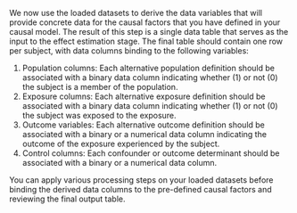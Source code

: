 We now use the loaded datasets to derive the data variables that will provide concrete data for the causal factors that you have defined in your causal model. The result of this step is a single data table that serves as the input to the effect estimation stage. The final table should contain one row per subject, with data columns binding to the following variables:

1. Population columns: Each alternative population definition should be associated with a binary data column indicating whether (1) or not (0) the subject is a member of the population.
2. Exposure columns: Each alternative exposure definition should be associated with a binary data column indicating whether (1) or not (0) the subject was exposed to the exposure.
3. Outcome variables: Each alternative outcome definition should be associated with a binary or a numerical data column indicating the outcome of the exposure experienced by the subject.
4. Control columns: Each confounder or outcome determinant should be associated with a binary or a numerical data column.

You can apply various processing steps on your loaded datasets before binding the derived data columns to the pre-defined causal factors and reviewing the final output table.
